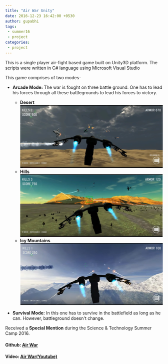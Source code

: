 ```yaml
---
title: "Air War Unity"
date: 2016-12-23 16:42:00 +0530
author: gupabhi
tags:
 - summer16
 - project
categories:
 - project
---
```


 
This is a single player air-fight based game built on Unity3D platform. The scripts were written in C# language using Microsoft Visual Studio

This game comprises of two modes-

* **Arcade Mode:**  The war is fought on three battle ground. One has to lead his forces through all these battlegrounds to lead his forces to victory.
    * **Desert**
        ![](https://github.com/JitenDhawan/Windows-Game/blob/master/p1.PNG?raw=true)
    * **Hills**
        ![](https://github.com/JitenDhawan/Windows-Game/blob/master/p2.PNG?raw=true)
    * **Icy Mountains**
        ![](https://github.com/JitenDhawan/Windows-Game/blob/master/p3.PNG?raw=true)

* **Survival Mode:** In this one has to survive in the battlefield as long as he can. However, battleground doesn't change.

Received a **Special Mention** during the Science & Technology Summer Camp 2016.

#### Github: [Air War](http://github.com/jaskirat1208/Windows-Game)
#### Video: [Air War(Youtube)](https://www.youtube.com/watch?v=MJNwBx_Hbhg)
